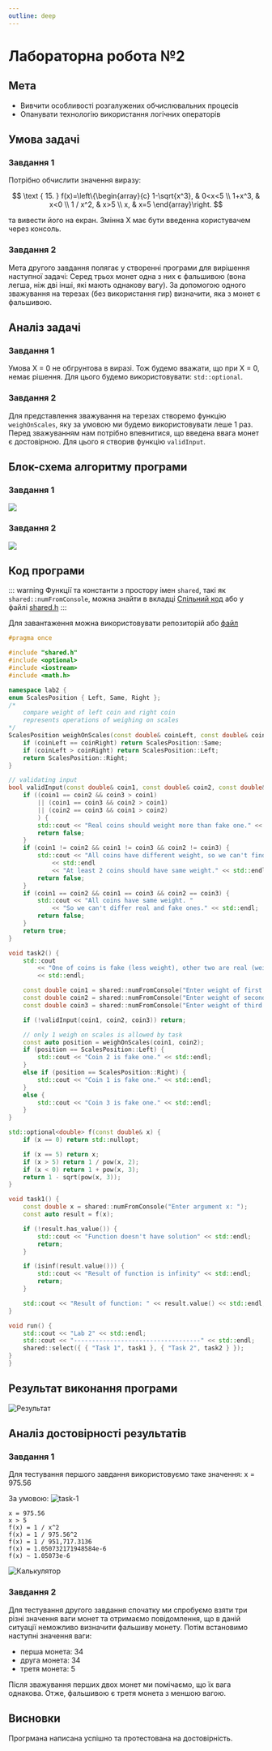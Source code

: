 ```yaml
---
outline: deep
---
```


# Лабораторна робота №2

## Мета

- Вивчити особливості розгалужених обчислювальних процесів
- Опанувати технологію використання логічних операторів

## Умова задачі

### Завдання 1

Потрібно обчислити значення виразу:

$$
\text { 15. } f(x)=\left\{\begin{array}{c}
1-\sqrt{x^3}, & 0<x<5 \\
1+x^3, & x<0 \\
1 / x^2, & x>5 \\
x, & x=5
\end{array}\right.
$$

та вивести його на екран. Змінна X має бути введенна користувачем через консоль.

### Завдання 2

Мета другого завдання полягає у створенні програми для вирішення наступної задачі:
Серед трьох монет одна з них є фальшивою (вона легша, ніж дві інші, які мають однакову вагу). За допомогою одного зважування на терезах (без використання гир) визначити, яка з монет є фальшивою.

## Аналіз задачі

### Завдання 1

Умова X = 0 не обгрунтова в виразі. Тож будемо вважати,
що при X = 0, немає рішення. Для цього будемо використовувати: `std::optional`.

### Завдання 2

Для представлення зважування на терезах створемо функцію `weighOnScales`,
яку за умовою ми будемо використовувати леше 1 раз. Перед зважуванням нам
потрібно впевнитися, що введена ввага монет є достовірною. Для цього я створив
функцію `validInput`.

## Блок-схема алгоритму програми

### Завдання 1

![](../assets/lab2/diagram-1.png)

### Завдання 2

![](../assets/lab2/diagram-2.png)

## Код програми

::: warning
Функції та константи з простору імен `shared`, такі як `shared::numFromConsole`,
можна знайти в вкладці [Спільний код](./shared.md) або у файлі [shared.h](https://github.com/koshcher/op/blob/main/src/labs/shared.h)
:::

Для завантаження можна використовувати репозиторій або
[файл](https://github.com/koshcher/op/blob/main/src/labs/lab2.h)

```cpp
#pragma once

#include "shared.h"
#include <optional>
#include <iostream>
#include <math.h>

namespace lab2 {
enum ScalesPosition { Left, Same, Right };
/*
    compare weight of left coin and right coin
    represents operations of weighing on scales
*/
ScalesPosition weighOnScales(const double& coinLeft, const double& coinRight) {
    if (coinLeft == coinRight) return ScalesPosition::Same;
    if (coinLeft > coinRight) return ScalesPosition::Left;
    return ScalesPosition::Right;
}

// validating input
bool validInput(const double& coin1, const double& coin2, const double& coin3) {
    if ((coin1 == coin2 && coin3 > coin1)
        || (coin1 == coin3 && coin2 > coin1)
        || (coin2 == coin3 && coin1 > coin2)
        ) {
        std::cout << "Real coins should weight more than fake one." << std::endl;
        return false;
    }
    if (coin1 != coin2 && coin1 != coin3 && coin2 != coin3) {
        std::cout << "All coins have different weight, so we can't find real one."
            << std::endl
            << "At least 2 coins should have same weight." << std::endl;
        return false;
    }
    if (coin1 == coin2 && coin1 == coin3 && coin2 == coin3) {
        std::cout << "All coins have same weight. "
            << "So we can't differ real and fake ones." << std::endl;
        return false;
    }
    return true;
}

void task2() {
    std::cout
        << "One of coins is fake (less weight), other two are real (weight same)"
        << std::endl;

    const double coin1 = shared::numFromConsole("Enter weight of first coin: ");
    const double coin2 = shared::numFromConsole("Enter weight of second coin: ");
    const double coin3 = shared::numFromConsole("Enter weight of third coin: ");

    if (!validInput(coin1, coin2, coin3)) return;

    // only 1 weigh on scales is allowed by task
    const auto position = weighOnScales(coin1, coin2);
    if (position == ScalesPosition::Left) {
        std::cout << "Coin 2 is fake one." << std::endl;
    }
    else if (position == ScalesPosition::Right) {
        std::cout << "Coin 1 is fake one." << std::endl;
    }
    else {
        std::cout << "Coin 3 is fake one." << std::endl;
    }
}

std::optional<double> f(const double& x) {
    if (x == 0) return std::nullopt;

    if (x == 5) return x;
    if (x > 5) return 1 / pow(x, 2);
    if (x < 0) return 1 + pow(x, 3);
    return 1 - sqrt(pow(x, 3));
}

void task1() {
    const double x = shared::numFromConsole("Enter argument x: ");
    const auto result = f(x);

    if (!result.has_value()) {
        std::cout << "Function doesn't have solution" << std::endl;
        return;
    }

    if (isinf(result.value())) {
        std::cout << "Result of function is infinity" << std::endl;
        return;
    }

    std::cout << "Result of function: " << result.value() << std::endl;
}

void run() {
    std::cout << "Lab 2" << std::endl;
    std::cout << "-----------------------------------" << std::endl;
    shared::select({ { "Task 1", task1 }, { "Task 2", task2 } });
}
}
```

## Результат виконання програми

![Результат](../assets/lab2/result.png)

## Аналіз достовірності результатів

### Завдання 1

Для тестування першого завдання використовуємо таке значення: x = 975.56

За умовою:
![task-1](../assets/lab2/task-1.png)

```
x = 975.56
x > 5
f(x) = 1 / x^2
f(x) = 1 / 975.56^2
f(x) = 1 / 951,717.3136
f(x) = 1.050732171948584e-6
f(x) ~ 1.05073e-6
```

![Калькулятор](../assets/lab2/calc-1.png)

### Завдання 2

Для тестування другого завдання спочатку ми спробуємо взяти три різні значення ваги монет та отримаємо повідомлення, що в даній ситуації неможливо визначити фальшиву монету. Потім встановимо наступні значення ваги:

- перша монета: 34
- друга монета: 34
- третя монета: 5

Після зважування перших двох монет ми помічаємо, що їх вага однакова. Отже, фальшивою є третя монета з меншою вагою.

## Висновки

Прогрмана написана успішно та протестована на достовірність.
